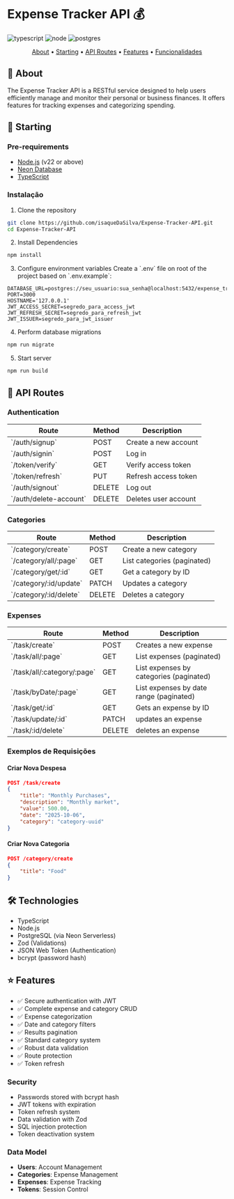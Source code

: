 # Expense Tracker API 💰

![typescript][TYPESCRIPT__BADGE]
![node][NODE__BADGE]
![postgres][POSTGRES__BADGE]

[TYPESCRIPT__BADGE]: https://img.shields.io/badge/typescript-D4FAFF?style=for-the-badge&logo=typescript
[NODE__BADGE]: https://img.shields.io/badge/Node.js-43853D?style=for-the-badge&logo=node.js&logoColor=white
[POSTGRES__BADGE]: https://img.shields.io/badge/PostgreSQL-316192?style=for-the-badge&logo=postgresql&logoColor=white

<p align="center">
 <a href="#about">About</a> • 
 <a href="#started">Starting</a> • 
 <a href="#routes"> API Routes</a> •
 <a href="#tech">Features</a> •
 <a href="#features">Funcionalidades</a>
</p>

<h2 id="about">📌 About</h2>

The Expense Tracker API is a RESTful service designed to help users efficiently manage and monitor their personal or business finances. It offers features for tracking expenses and categorizing spending.

<h2 id="started">🚀 Starting</h2>

### Pre-requirements

- [Node.js](https://nodejs.org/) (v22 or above)
- [Neon Database](https://neon.com)
- [TypeScript](https://www.typescriptlang.org/)

### Instalação

1. Clone the repository
```bash
git clone https://github.com/isaqueDaSilva/Expense-Tracker-API.git
cd Expense-Tracker-API
```

2. Install Dependencies
```bash
npm install
```

3. Configure environment variables
Create a \`.env\` file on root of the project based on \`.env.example\`:

```env
DATABASE_URL=postgres://seu_usuario:sua_senha@localhost:5432/expense_tracker
PORT=3000
HOSTNAME='127.0.0.1'
JWT_ACCESS_SECRET=segredo_para_access_jwt
JWT_REFRESH_SECRET=segredo_para_refresh_jwt
JWT_ISSUER=segredo_para_jwt_issuer
```

4. Perform database migrations
```bash
npm run migrate
```

5. Start server
```bash
npm run build
```

<h2 id="routes">📍 API Routes</h2>

### Authentication

| Route | Method | Description |
|------|--------|-----------|
| \`/auth/signup\` | POST | Create a new account |
| \`/auth/signin\` | POST | Log in |
| \`/token/verify\` | GET | Verify access token |
| \`/token/refresh\` | PUT | Refresh access token |
| \`/auth/signout\` | DELETE | Log out |
| \`/auth/delete-account\` | DELETE | Deletes user account

### Categories

| Route | Method | Description |
|------|--------|-----------|
| \`/category/create\` | POST | Create a new category |
| \`/category/all/:page\` | GET | List categories (paginated) |
| \`/category/get/:id\` | GET | Get a category by ID |
| \`/category/:id/update\` | PATCH | Updates a category |
| \`/category/:id/delete\` | DELETE | Deletes a category |

### Expenses

| Route | Method | Description |
|------|--------|-----------|
| \`/task/create\` | POST | Creates a new expense |
| \`/task/all/:page\` | GET | List expenses (paginated) |
| \`/task/all/:category/:page\` | GET | List expenses by categories (paginated) |
| \`/task/byDate/:page\` | GET | List expenses by date range (paginated) |
| \`/task/get/:id\` | GET | Gets an expense by ID |
| \`/task/update/:id\` | PATCH | updates an expense |
| \`/task/:id/delete\` | DELETE | deletes an expense |

<h3>Exemplos de Requisições</h3>

#### Criar Nova Despesa
```json
POST /task/create
{
    "title": "Monthly Purchases",
    "description": "Monthly market",
    "value": 500.00,
    "date": "2025-10-06",
    "category": "category-uuid"
}
```

#### Criar Nova Categoria
```json
POST /category/create
{
    "title": "Food"
}
```

<h2 id="tech">🛠 Technologies</h2>

- TypeScript
- Node.js
- PostgreSQL (via Neon Serverless)
- Zod (Validations)
- JSON Web Token (Authentication)
- bcrypt (password hash)

<h2 id="features">⭐ Features</h2>

- ✅ Secure authentication with JWT
- ✅ Complete expense and category CRUD
- ✅ Expense categorization
- ✅ Date and category filters
- ✅ Results pagination
- ✅ Standard category system
- ✅ Robust data validation
- ✅ Route protection
- ✅ Token refresh

### Security

- Passwords stored with bcrypt hash
- JWT tokens with expiration
- Token refresh system
- Data validation with Zod
- SQL injection protection
- Token deactivation system

### Data Model

- **Users**: Account Management
- **Categories**: Expense Management
- **Expenses**: Expense Tracking
- **Tokens**: Session Control
